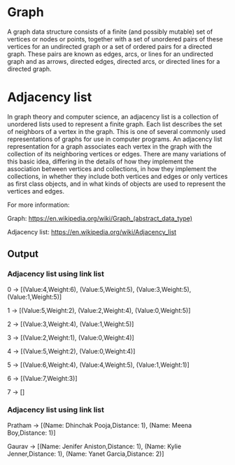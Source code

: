 # Graph 

A graph data structure consists of a finite (and possibly mutable) set of vertices or nodes or points, together with a set of unordered pairs of these vertices for an undirected graph or a set of ordered pairs for a directed graph. These pairs are known as edges, arcs, or lines for an undirected graph and as arrows, directed edges, directed arcs, or directed lines for a directed graph.

# Adjacency list

In graph theory and computer science, an adjacency list is a collection of unordered lists used to represent a finite graph. Each list describes the set of neighbors of a vertex in the graph. This is one of several commonly used representations of graphs for use in computer programs.
An adjacency list representation for a graph associates each vertex in the graph with the collection of its neighboring vertices or edges. There are many variations of this basic idea, differing in the details of how they implement the association between vertices and collections, in how they implement the collections, in whether they include both vertices and edges or only vertices as first class objects, and in what kinds of objects are used to represent the vertices and edges.

For more information:

Graph: https://en.wikipedia.org/wiki/Graph_(abstract_data_type)

Adjacency list: https://en.wikipedia.org/wiki/Adjacency_list

## Output

### Adjacency list using link list

0 -> [(Value:4,Weight:6), (Value:5,Weight:5), (Value:3,Weight:5), (Value:1,Weight:5)]

1 -> [(Value:5,Weight:2), (Value:2,Weight:4), (Value:0,Weight:5)]

2 -> [(Value:3,Weight:4), (Value:1,Weight:5)]

3 -> [(Value:2,Weight:1), (Value:0,Weight:4)]

4 -> [(Value:5,Weight:2), (Value:0,Weight:4)]

5 -> [(Value:6,Weight:4), (Value:4,Weight:5), (Value:1,Weight:1)]

6 -> [(Value:7,Weight:3)]

7 -> []

### Adjacency list using link list

Pratham -> [(Name: Dhinchak Pooja,Distance: 1), (Name: Meena Boy,Distance: 1)]

Gaurav -> [(Name: Jenifer Aniston,Distance: 1), (Name: Kylie Jenner,Distance: 1), (Name: Yanet Garcia,Distance: 2)]
